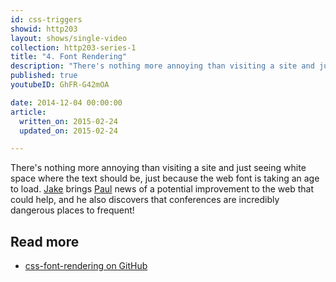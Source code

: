 ```yaml
---
id: css-triggers
showid: http203
layout: shows/single-video
collection: http203-series-1
title: "4. Font Rendering"
description: "There's nothing more annoying than visiting a site and just seeing white space where the text should be, just because the web font is taking an age to load. Jake brings Paul news of a potential improvement to the web that could help."
published: true
youtubeID: GhFR-G42mOA

date: 2014-12-04 00:00:00
article:
  written_on: 2015-02-24
  updated_on: 2015-02-24

---
```


There's nothing more annoying than visiting a site and just seeing white space where the text should be, just because the web font is taking an age to load. [Jake](https://twitter.com/jaffathecake) brings [Paul](https://twitter.com/aerotwist) news of a potential improvement to the web that could help, and he also discovers that conferences are incredibly dangerous places to frequent!

## Read more

* [css-font-rendering on GitHub](https://github.com/KenjiBaheux/css-font-rendering)
